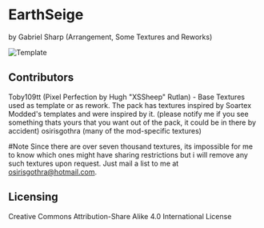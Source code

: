 # EarthSeige
by Gabriel Sharp (Arrangement, Some Textures and Reworks)

![Template](Template.png)

## Contributors
Toby109tt (Pixel Perfection by Hugh "XSSheep" Rutlan) - Base Textures used as template or as rework.
The pack has textures inspired by Soartex Modded's templates and were inspired by it.
(please notify me if you see something thats yours that you want out of the pack, it could be in there by accident)
osirisgothra (many of the mod-specific textures)


#Note
Since there are over seven thousand textures, its impossible for me to know which ones might have sharing restrictions
but i will remove any such textures upon request. Just mail a list to me at osirisgothra@hotmail.com.

## Licensing
Creative Commons Attribution-Share Alike 4.0 International License
